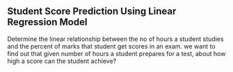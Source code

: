 ## Student Score Prediction Using Linear Regression Model
Determine the linear relationship between the no of hours a student studies and the percent of marks that student get scores in an exam. we want to find out that given number of hours a student prepares for a test, about how high a score can the student achieve?
